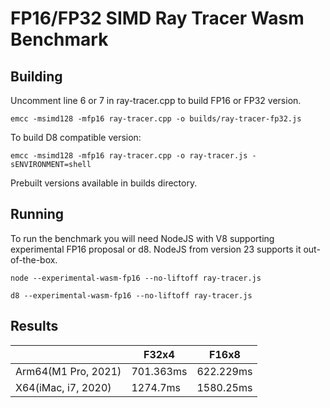 # FP16/FP32 SIMD Ray Tracer Wasm Benchmark

## Building
Uncomment line 6 or 7 in ray-tracer.cpp to build FP16 or FP32 version.
```
emcc -msimd128 -mfp16 ray-tracer.cpp -o builds/ray-tracer-fp32.js
```
To build D8 compatible version:
```
emcc -msimd128 -mfp16 ray-tracer.cpp -o ray-tracer.js -sENVIRONMENT=shell
```
Prebuilt versions available in builds directory.

## Running
To run the benchmark you will need NodeJS with V8 supporting experimental FP16 proposal or d8. NodeJS from version 23 supports it out-of-the-box.

```
node --experimental-wasm-fp16 --no-liftoff ray-tracer.js
```

```
d8 --experimental-wasm-fp16 --no-liftoff ray-tracer.js
```

## Results

|                     | F32x4     | F16x8     |
| ------------------- | --------- | --------- |
| Arm64(M1 Pro, 2021) | 701.363ms | 622.229ms |
| X64(iMac, i7, 2020) | 1274.7ms  | 1580.25ms |